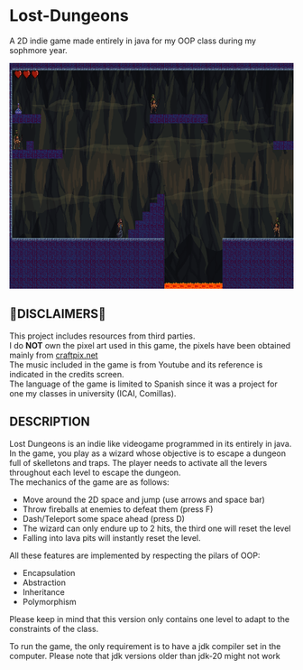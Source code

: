 # Lost-Dungeons
A 2D indie game made entirely in java for my OOP class during my sophmore year.

<p align="center">
  <img src="./Lost-Dungeons/Recursos/preview.png" alt="Preview_image" width="800" height="400" />
</p>

## 🚨DISCLAIMERS🚨
This project includes resources from third parties. <br>
I  do __NOT__  own the pixel art used in this game, the pixels have been obtained mainly from [craftpix.net](https://craftpix.net/freebies/?srsltid=AfmBOoqJkK-FD9y_OSvC1s1gSGJ9PlDB32-CiIhr16L-vxFRflh_EU6f) <br>
The music included in the game is from Youtube and its reference is indicated in the credits screen.<br>
The language of the game is limited to Spanish since it was a project for one my classes in university (ICAI, Comillas). 

## DESCRIPTION
Lost Dungeons is an indie like videogame programmed in its entirely in java. In the game, you play as a wizard whose objective is to escape a dungeon full of skelletons and traps. The player needs to activate all the levers throughout each level to escape the dungeon. <br>
The mechanics of the game are as follows: 

- Move around the 2D space and jump (use arrows and space bar)
- Throw fireballs at enemies to defeat them (press F)
- Dash/Teleport some space ahead (press D)
- The wizard can only endure up to 2 hits, the third one will reset the level
- Falling into lava pits will instantly reset the level.


All these features are implemented by respecting the pilars of OOP:
- Encapsulation
- Abstraction
- Inheritance
- Polymorphism
  
Please keep in mind that this version only contains one level to adapt to the constraints of the class.

To run the game, the only requirement is to have a jdk compiler set in the computer. Please note that jdk versions older than jdk-20 might not work
